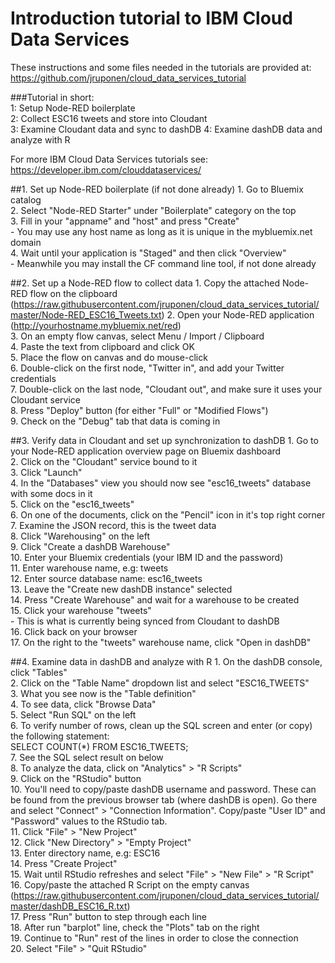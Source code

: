 # Introduction tutorial to IBM Cloud Data Services
These instructions and some files needed in the tutorials are provided at:  https://github.com/jruponen/cloud_data_services_tutorial
  
###Tutorial in short:  
1: Setup Node-RED boilerplate  
2: Collect ESC16 tweets and store into Cloudant  
3: Examine Cloudant data and sync to dashDB
4: Examine dashDB data and analyze with R
  
For more IBM Cloud Data Services tutorials see:  
https://developer.ibm.com/clouddataservices/



##1. Set up Node-RED boilerplate (if not done already)
	1. Go to Bluemix catalog  
	2. Select "Node-RED Starter" under "Boilerplate" category on the top  
	3. Fill in your "appname" and "host" and press "Create"  
	- You may use any host name as long as it is unique in the mybluemix.net domain  
	4. Wait until your application is "Staged" and then click "Overview"  
	- Meanwhile you may install the CF command line tool, if not done already  

##2. Set up a Node-RED flow to collect data
	1. Copy the attached Node-RED flow on the clipboard (https://raw.githubusercontent.com/jruponen/cloud_data_services_tutorial/master/Node-RED_ESC16_Tweets.txt) 
	2. Open your Node-RED application (http://yourhostname.mybluemix.net/red)  
	3. On an empty flow canvas, select Menu / Import / Clipboard  
	4. Paste the text from clipboard and click OK  
	5. Place the flow on canvas and do mouse-click  
	6. Double-click on the first node, "Twitter in", and add your Twitter credentials  
	7. Double-click on the last node, "Cloudant out", and make sure it uses your Cloudant service  
	8. Press "Deploy" button (for either "Full" or "Modified Flows")  
	9. Check on the "Debug" tab that data is coming in  

##3. Verify data in Cloudant and set up synchronization to dashDB
	1. Go to your Node-RED application overview page on Bluemix dashboard  
	2. Click on the "Cloudant" service bound to it  
	3. Click "Launch"  
	4. In the "Databases" view you should now see "esc16_tweets" database with some docs in it  
	5. Click on the "esc16_tweets"  
	6. On one of the documents, click on the "Pencil" icon in it's top right corner  
	7. Examine the JSON record, this is the tweet data  
	8. Click "Warehousing" on the left  
	9. Click "Create a dashDB Warehouse"  
	10. Enter your Bluemix credentials (your IBM ID and the password)  
	11. Enter warehouse name, e.g: tweets  
	12. Enter source database name: esc16_tweets  
	13. Leave the "Create new dashDB instance" selected  
	14. Press "Create Warehouse" and wait for a warehouse to be created  
	15. Click your warehouse "tweets"  
		- This is what is currently being synced from Cloudant to dashDB  
	16. Click back on your browser  
	17. On the right to the "tweets" warehouse name, click "Open in dashDB"  

##4. Examine data in dashDB and analyze with R
	1. On the dashDB console, click "Tables"  
	2. Click on the "Table Name" dropdown list and select "ESC16_TWEETS"  
	3. What you see now is the "Table definition"  
	4. To see data, click "Browse Data"  
	5. Select "Run SQL" on the left  
	6. To verify number of rows, clean up the SQL screen and enter (or copy) the following statement:  
		SELECT COUNT(*) FROM ESC16_TWEETS;  
	7. See the SQL select result on below  
	8. To analyze the data, click on "Analytics" > "R Scripts"  
	9. Click on the "RStudio" button  
	10. You'll need to copy/paste dashDB username and password. These can be found from the previous browser tab (where dashDB is open). Go there and select "Connect" > "Connection Information". Copy/paste "User ID" and "Password" values to the RStudio tab.  
	11. Click "File" > "New Project"  
	12. Click "New Directory" > "Empty Project"  
	13. Enter directory name, e.g: ESC16  
	14. Press "Create Project"  
	15. Wait until RStudio refreshes and select "File" > "New File" > "R Script"  
	16. Copy/paste the attached R Script on the empty canvas (https://raw.githubusercontent.com/jruponen/cloud_data_services_tutorial/master/dashDB_ESC16_R.txt)  
	17. Press "Run" button to step through each line  
	18. After run "barplot" line, check the "Plots" tab on the right  
	19. Continue to "Run" rest of the lines in order to close the connection  
	20. Select "File" > "Quit RStudio"  

